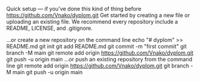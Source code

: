 Quick setup — if you’ve done this kind of thing before
https://github.com/Vnako/dyplom.git
Get started by creating a new file or uploading an existing file. We recommend every repository include a README, LICENSE, and .gitignore.

…or create a new repository on the command line
echo "# dyplom" >> README.md
git init
git add README.md
git commit -m "first commit"
git branch -M main
git remote add origin https://github.com/Vnako/dyplom.git
git push -u origin main
…or push an existing repository from the command line
git remote add origin https://github.com/Vnako/dyplom.git
git branch -M main
git push -u origin main